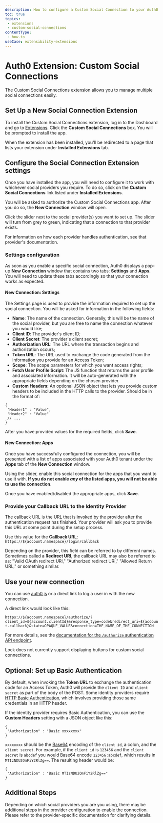 ```yaml
---
description: How to configure a Custom Social Connection to your Auth0 app.
toc: true
topics:
 - extensions
 - custom-social-connections
contentType:
 - how-to
useCase: extensibility-extensions
---
```


# Auth0 Extension: Custom Social Connections

The Custom Social Connections extension allows you to manage multiple social connections easily.

## Set Up a New Social Connection Extension


To install the Custom Social Connections extension, log in to the Dashboard and go to [Extensions](${manage_url}/#/extensions). Click the **Custom Social Connections** box. You will be prompted to install the app.

When the extension has been installed, you'll be redirected to a page that lists your extension under **Installed Extensions** tab.

## Configure the Social Connection Extension settings

Once you have installed the app, you will need to configure it to work with whichever social providers you require. To do so, click on the **Custom Social Connections** link listed under **Installed Extensions**.

You will be asked to authorize the Custom Social Connections app. After you do so, the **New Connection** window will open.

Click the slider next to the social provider(s) you want to set up. The slider will turn from grey to green, indicating that a connection to that provider exists.

For information on how each provider handles authentication, see that provider's documentation.

### Settings configuration

As soon as you enable a specific social connection, Auth0 displays a pop-up **New Connection** window that contains two tabs: **Settings** and **Apps**. You will need to update these tabs accordingly so that your connection works as expected.

#### New Connection: Settings

The Settings page is used to provide the information required to set up the social connection. You will be asked for information in the following fields:

- __Name__: The name of the connection. Generally, this will be the name of the social provider, but you are free to name the connection whatever you would like;
- __Client ID__: The provider's client ID;
- __Client Secret__: The provider's client secret;
- __Authorization URL__: The URL where the transaction begins and authorization occurs;
- __Token URL__: The URL used to exchange the code generated from the information you provide for an Access Token;
- __Scope__: The scope parameters for which you want access rights;
- __Fetch User Profile Script__: The JS function that returns the user profile and associated information. It will be auto-generated with the appropriate fields depending on the chosen provider.
- __Custom Headers__: An optional JSON object that lets you provide custom headers to be included in the HTTP calls to the provider. Should be in the format of:

```
{
 "Header1" : "Value",
 "Header2" : "Value"
 // ...
}
```

After you have provided values for the required fields, click **Save**.

#### New Connection: Apps

Once you have successfully configured the connection, you will be presented with a list of apps associated with your Auth0 tenant under the **Apps** tab of the **New Connection** window.

Using the slider, enable this social connection for the apps that you want to use it with. **If you do not enable *any* of the listed apps, you will not be able to use the connection.**

Once you have enabled/disabled the appropriate apps, click **Save**.

### Provide your Callback URL to the Identity Provider

The callback URL is the URL that is invoked by the provider after the authentication request has finished. Your provider will ask you to provide this URL at some point during the setup process.

Use this value for the **Callback URL**:
`https://${account.namespace}/login/callback`

Depending on the provider, this field can be referred to by different names. Sometimes called a **Redirect URI**, the callback URL may also be referred to as: "Valid OAuth redirect URI," "Authorized redirect URI," "Allowed Return URL," or something similar.

## Use your new connection

You can use [auth0.js](/libraries/auth0js) or a direct link to log a user in with the new connection.

A direct link would look like this:

`https://${account.namespace}/authorize/?client_id=${account.clientId}&response_type=code&redirect_uri=${account.callback}&state=OPAQUE_VALUE&connection=THE_NAME_OF_THE_CONNECTION`

For more details, see the [documentation for the `/authorize` authentication API endpoint](/api/authentication/reference#social).

Lock does not currently support displaying buttons for custom social connections.

## Optional: Set up Basic Authentication

By default, when invoking the __Token URL__ to exchange the authentication code for an Access Token, Auth0 will provide the `client ID` and `client secret` as part of the body of the POST. Some identity providers require [HTTP Basic Authentication](https://en.wikipedia.org/wiki/Basic_access_authentication), which involves providing those same credentials in an HTTP header.

If the identity provider requires Basic Authentication, you can use the __Custom Headers__ setting with a JSON object like this:

```
{
 "Authorization" : "Basic xxxxxxxx"
}
```

`xxxxxxxx` should be the [Base64](https://en.wikipedia.org/wiki/Base64) encoding of the `client id`, a colon, and the `client secret`. For example, if the `client id` is `123456` and the `client secret` is `abcdef` you would Base64 encode `123456:abcdef`, which results in `MTIzNDU2OmFiY2RlZg==`. The resulting header would be:

```
{
 "Authorization" : "Basic MTIzNDU2OmFiY2RlZg=="
}
```

## Additional Steps

Depending on which social providers you are you using, there may be additional steps in the provider configuration to enable the connection. Please refer to the provider-specific documentation for clarifying details.
